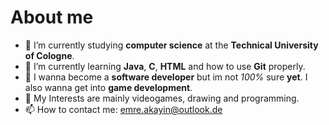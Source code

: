 # About me

- 🏫 I’m currently studying **computer science** at the **Technical University of Cologne**.
- 🌱 I’m currently learning **Java**, **C**, **HTML** and how to use **Git** properly.
- 🌠 I wanna become a **software developer** but im not *100%* sure **yet**. I also wanna get into **game development**.
- 🎒 My Interests are mainly videogames, drawing and programming.
- 📫 How to contact me: emre.akayin@outlook.de
